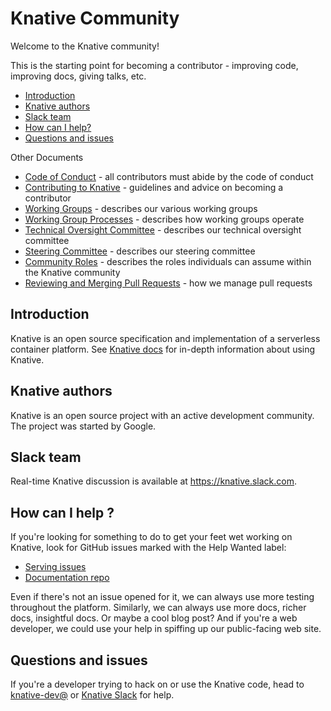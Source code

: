 # Knative Community

Welcome to the Knative community!

This is the starting point for becoming a contributor - improving code,
improving docs, giving talks, etc.

*   [Introduction](#introduction)
*   [Knative authors](#knative-authors)
*   [Slack team](#slack-team)
*   [How can I help?](#how-can-i-help-)
*   [Questions and issues](#questions-and-issues)

Other Documents

*   [Code of Conduct](CODE-OF-CONDUCT.md) - all contributors must abide by the
    code of conduct
*   [Contributing to Knative](CONTRIBUTING.md) - guidelines and advice on
    becoming a contributor
*   [Working Groups](WORKING-GROUPS.md) - describes our various working groups
*   [Working Group Processes](WORKING-GROUP-PROCESSES.md) - describes how
    working groups operate
*   [Technical Oversight Committee](TECH-OVERSIGHT-COMMITTEE.md) - describes our
    technical oversight committee
*   [Steering Committee](STEERING-COMMITTEE.md) - describes our steering
    committee
*   [Community Roles](ROLES.md) - describes the roles individuals can assume
    within the Knative community
*   [Reviewing and Merging Pull Requests](REVIEWING.md) - how we manage pull
    requests

## Introduction

Knative is an open source specification and implementation of a serverless
container platform. See [Knative docs](https://github.com/knative/docs) for in-depth information about using Knative.

<!-- TODO Visit [knative.dev](https://knative.dev) for in-depth information about using
Knative. -->

## Knative authors

Knative is an open source project with an active development community. The
project was started by Google.

## Slack team

Real-time Knative discussion is available at https://knative.slack.com.

<!-- TODO ## Community meeting

We have [PUBLIC](TODO) and [RECORDED](TODO) bi-weekly community meetings every
other TODO. Meeting agendas and notes can be accessed in the [working
doc](TODO).

Map that to your local time with this [timezone
table](https://www.google.com/search?q=TODO). -->

## How can I help ?

<!-- TODO See our [community page](https://knative.dev/community) for ways to get involved
in our community. -->

<!-- TODO To dig deeper, check the
[architecture](https://knative.dev/docs/concepts/what-is-knative/overview.html#architecture)
and read some [design docs](./CONTRIBUTING.md#design-documents). -->

If you're looking for something to do to get your feet wet working on Knative,
look for GitHub issues marked with the Help Wanted label:

*   [Serving issues](https://github.com/knative/serving/issues?q=is%3Aopen+is%3Aissue+label%3A%22community%2Fhelp+wanted%22)
*   [Documentation repo](https://github.com/knative/docs/issues?q=is%3Aopen+is%3Aissue+label%3A%22community%2Fhelp+wanted%22)

Even if there's not an issue opened for it, we can always use more
testing throughout the platform. Similarly, we can always use more docs, richer
docs, insightful docs. Or maybe a cool blog post? And if you're a web developer,
we could use your help in spiffing up our public-facing web site.

## Questions and issues

<!-- TODO If you've got questions or issues with using Knative, checkout our [help
page](https://knative.dev/help). -->

If you're a developer trying to hack on or use the Knative code, head to
[knative-dev@](https://groups.google.com/forum/#!forum/knative-dev) or [Knative
Slack](https://knative.slack.com) for help.
